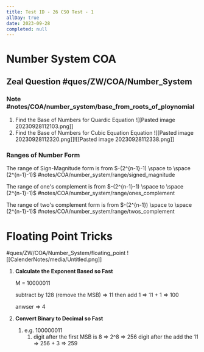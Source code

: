 ```yaml
---
title: Test ID - 26 CSO Test - 1
allDay: true
date: 2023-09-28
completed: null
---
```

# Number System COA

## Zeal Question #ques/ZW/COA/Number_System

### **Note** #notes/COA/number_system/base_from_roots_of_ploynomial

1. Find the Base of Numbers for Quardic Equation ![[Pasted image 20230928112103.png]]
2. Find the Base of Numbers for Cubic Equation Equation ![[Pasted image 20230928112320.png]]![[Pasted image 20230928112338.png]]

### Ranges of Number Form
The range of Sign-Magnitude form is from $-(2^{n-1}-1) \space to \space (2^{n-1}-1)$ #notes/COA/number_system/range/signed_magnitude 

The range of one's complement is from $-(2^{n-1}-1) \space to \space (2^{n-1}-1)$ #notes/COA/number_system/range/ones_complement

The range of two's complement form is from $-(2^{n-1}) \space to \space (2^{n-1}-1)$ #notes/COA/number_system/range/twos_complement

# Floating Point Tricks
#ques/ZW/COA/Number_System/floating_point
![[CalenderNotes/media/Untitled.png]]
1. **Calculate the Exponent Based so Fast**

	M = 10000011
	
	subtract by 128 (remove the MSB) ⇒ 11 then add 1 ⇒ 11 + 1 ⇒ 100
	
	anwser ⇒ 4

2. **Convert Binary to Decimal so Fast**
    1. e.g. 100000011
        1. digit after the first MSB is 8 ⇒ 2^8 ⇒ 256 digit after the add the 11 ⇒ 256 + 3 ⇒ 259
